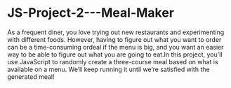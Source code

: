 # JS-Project-2---Meal-Maker
As a frequent diner, you love trying out new restaurants and experimenting with different foods. However, having to figure out what you want to order can be a time-consuming ordeal if the menu is big, and you want an easier way to be able to figure out what you are going to eat.In this project, you’ll use JavaScript to randomly create a three-course meal based on what is available on a menu. We’ll keep running it until we’re satisfied with the generated meal!
